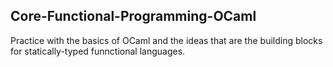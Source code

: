 
## Core-Functional-Programming-OCaml

Practice with the basics of OCaml and the ideas that are the building blocks for statically-typed funnctional languages.
